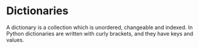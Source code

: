 # Dictionaries
A dictionary is a collection which is unordered, changeable and indexed. In Python dictionaries are written with curly brackets, and they have keys and values.
